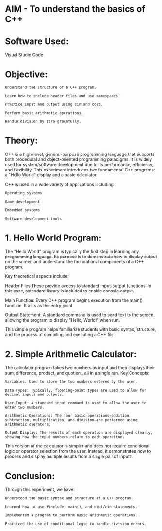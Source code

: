 # AIM - To understand the basics of C++

# Software Used:

Visual Studio Code

# Objective:

    Understand the structure of a C++ program.

    Learn how to include header files and use namespaces.

    Practice input and output using cin and cout.

    Perform basic arithmetic operations.

    Handle division by zero gracefully.


# Theory:

C++ is a high-level, general-purpose 
programming language that supports both procedural and object-oriented 
programming paradigms. It is widely used for system/software development
 due to its performance, efficiency, and flexibility. This experiment 
introduces two fundamental C++ programs: a "Hello World" display and a 
basic calculator.

C++ is used in a wide variety of applications including:

    Operating systems

    Game development

    Embedded systems

    Software development tools


# 1. Hello World Program:


The "Hello World" program is 
typically the first step in learning any programming language. Its 
purpose is to demonstrate how to display output on the screen and 
understand the foundational components of a C++ program.


Key theoretical aspects include:

  Header Files:These provide access to standard input-output functions. In this case, astandard library is included to enable console output.

  Main Function: Every C++ program begins execution from the main() function. It acts as the entry point.

  Output Statement: A standard command is used to send text to the screen, allowing the program to display "Hello, World!" when run.


This simple program helps 
familiarize students with basic syntax, structure, and the process of 
compiling and executing a C++ file.


# 2. Simple Arithmetic Calculator:

The calculator program takes two numbers as input and then displays their sum, difference, product, and quotient, all in a single run.
Key Concepts:

    Variables: Used to store the two numbers entered by the user.

    Data Types: Typically, floating-point types are used to allow for decimal inputs and outputs.

    User Input: A standard input command is used to allow the user to enter two numbers.

    Arithmetic Operations: The four basic operations—addition, subtraction, multiplication, and division—are performed using arithmetic operators.

    Output Display: The results of each operation are displayed clearly, showing how the input numbers relate to each operation.

This version of the calculator is simpler and does not require conditional logic or operator selection from the user. Instead, it demonstrates how to process and display multiple results from a single pair of inputs.

# Conclusion:

Through this experiment, we have:

    Understood the basic syntax and structure of a C++ program.

    Learned how to use #include, main(), and cout/cin statements.

    Implemented a program to perform basic arithmetic operations.

    Practiced the use of conditional logic to handle division errors.
